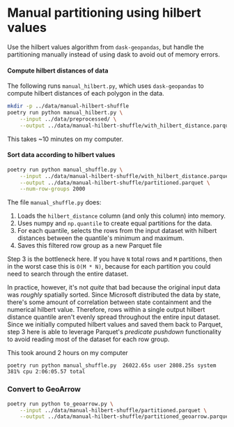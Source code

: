 # Manual partitioning using hilbert values

Use the hilbert values algorithm from `dask-geopandas`, but handle the
partitioning manually instead of using dask to avoid out of memory errors.

#### Compute hilbert distances of data

The following runs `manual_hilbert.py`, which uses `dask-geopandas` to compute
hilbert distances of each polygon in the data.

```bash
mkdir -p ../data/manual-hilbert-shuffle
poetry run python manual_hilbert.py \
    --input ../data/preprocessed/ \
    --output ../data/manual-hilbert-shuffle/with_hilbert_distance.parquet
```

This takes ~10 minutes on my computer.

#### Sort data according to hilbert values

```bash
poetry run python manual_shuffle.py \
    --input ../data/manual-hilbert-shuffle/with_hilbert_distance.parquet \
    --output ../data/manual-hilbert-shuffle/partitioned.parquet \
    --num-row-groups 2000
```

The file `manual_shuffle.py` does:

1. Loads the `hilbert_distance` column (and only this column) into memory.
2. Uses numpy and `np.quantile` to create equal partitions for the data.
3. For each quantile, selects the rows from the input dataset with hilbert distances between the quantile's minimum and maximum.
4. Saves this filtered row group as a new Parquet file

Step 3 is the bottleneck here. If you have `N` total rows and `M` partitions, then in the worst case this is `O(M * N)`, because for each partition you could need to search through the entire dataset.

In practice, however, it's not _quite_ that bad because the original input data was _roughly_ spatially sorted. Since Microsoft distributed the data by state, there's some amount of correlation between state containment and the numerical hilbert value. Therefore, rows within a single output hilbert distance quantile aren't evenly spread throughout the entire input dataset. Since we initially computed hilbert values and saved them back to Parquet, step 3 here is able to leverage Parquet's _predicate pushdown_ functionality to avoid reading most of the dataset for each row group.

This took around 2 hours on my computer

```
poetry run python manual_shuffle.py  26022.65s user 2808.25s system 381% cpu 2:06:05.57 total
```

### Convert to GeoArrow

```bash
poetry run python to_geoarrow.py \
    --input ../data/manual-hilbert-shuffle/partitioned.parquet \
    --output ../data/manual-hilbert-shuffle/partitioned_geoarrow.parquet
```
